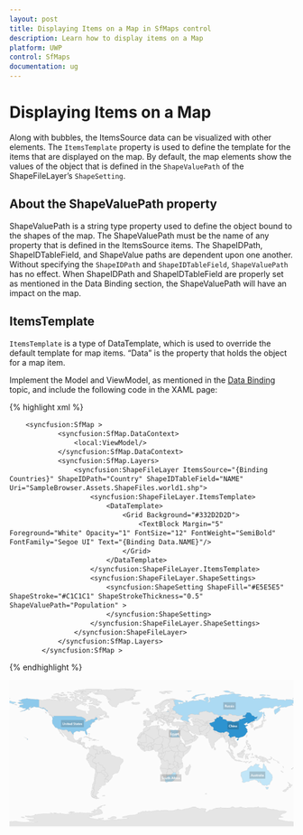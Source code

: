 ```yaml
---
layout: post
title: Displaying Items on a Map in SfMaps control
description: Learn how to display items on a Map
platform: UWP
control: SfMaps
documentation: ug
---
```


# Displaying Items on a Map

Along with bubbles, the ItemsSource data can be visualized with other elements. The `ItemsTemplate` property is used to define the template for the items that are displayed on the map. By default, the map elements show the values of the object that is defined in the `ShapeValuePath` of the ShapeFileLayer’s `ShapeSetting`.

## About the ShapeValuePath property

ShapeValuePath is a string type property used to define the object bound to the shapes of the map. The ShapeValuePath must be the name of any property that is defined in the ItemsSource items. The ShapeIDPath, ShapeIDTableField, and ShapeValue paths are dependent upon one another. Without specifying the `ShapeIDPath` and `ShapeIDTableField`, `ShapeValuePath` has no effect.  When ShapeIDPath and ShapeIDTableField are properly set as mentioned in the Data Binding section, the ShapeValuePath will have an impact on the map.

## ItemsTemplate

`ItemsTemplate` is a type of DataTemplate, which is used to override the default template for map items. “Data” is the property that holds the object for a map item.


Implement the Model and ViewModel, as mentioned in the [Data Binding](/winrt/Maps/Data-Binding "Data Binding") topic, and include the following code in the XAML page:

{% highlight xml %}

        <syncfusion:SfMap >
                <syncfusion:SfMap.DataContext>
                    <local:ViewModel/>
                </syncfusion:SfMap.DataContext>
                <syncfusion:SfMap.Layers>
                    <syncfusion:ShapeFileLayer ItemsSource="{Binding Countries}" ShapeIDPath="Country" ShapeIDTableField="NAME" Uri="SampleBrowser.Assets.ShapeFiles.world1.shp">
                        <syncfusion:ShapeFileLayer.ItemsTemplate>
                            <DataTemplate>
                                <Grid Background="#332D2D2D">
                                    <TextBlock Margin="5" Foreground="White" Opacity="1" FontSize="12" FontWeight="SemiBold" FontFamily="Segoe UI" Text="{Binding Data.NAME}"/>
                                </Grid>
                            </DataTemplate>
                        </syncfusion:ShapeFileLayer.ItemsTemplate>
                        <syncfusion:ShapeFileLayer.ShapeSettings>
                            <syncfusion:ShapeSetting ShapeFill="#E5E5E5" ShapeStroke="#C1C1C1" ShapeStrokeThickness="0.5" ShapeValuePath="Population" >
                            </syncfusion:ShapeSetting>
                        </syncfusion:ShapeFileLayer.ShapeSettings>
                    </syncfusion:ShapeFileLayer>
                </syncfusion:SfMap.Layers>
            </syncfusion:SfMap >

{% endhighlight  %}

![](Features_images/Features_img5.png)
